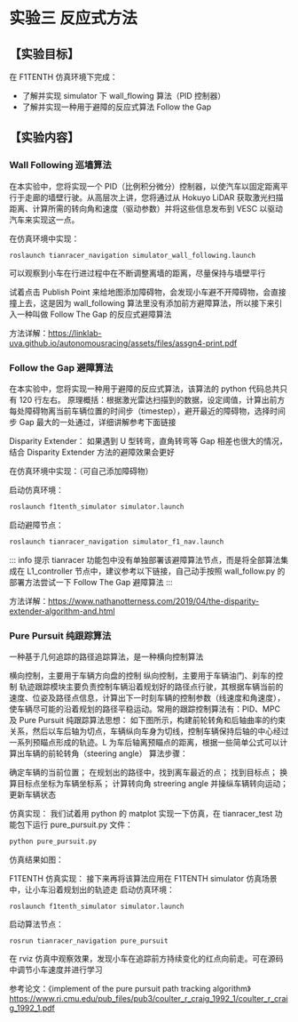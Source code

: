 # 实验三 反应式方法

## 【实验目标】

在 F1TENTH 仿真环境下完成：
- 了解并实现 simulator 下 wall_flowing 算法（PID 控制器）
- 了解并实现一种用于避障的反应式算法 Follow the Gap

## 【实验内容】

### Wall Following 巡墙算法

在本实验中，您将实现一个 PID（比例积分微分）控制器，以使汽车以固定距离平行于走廊的墙壁行驶。从高层次上讲，您将通过从 Hokuyo LiDAR 获取激光扫描距离、计算所需的转向角和速度（驱动参数）并将这些信息发布到 VESC 以驱动汽车来实现这一点。

在仿真环境中实现：
```shell
roslaunch tianracer_navigation simulator_wall_following.launch
```

可以观察到小车在行进过程中在不断调整离墙的距离，尽量保持与墙壁平行

试着点击 Publish Point 来给地图添加障碍物，会发现小车避不开障碍物，会直接撞上去，这是因为 wall_following 算法里没有添加前方避障算法，所以接下来引入一种叫做 Follow The Gap 的反应式避障算法

方法详解：https://linklab-uva.github.io/autonomousracing/assets/files/assgn4-print.pdf

### Follow the Gap 避障算法

在本实验中，您将实现一种用于避障的反应式算法，该算法的 python 代码总共只有 120 行左右。
原理概括：根据激光雷达扫描到的数据，设定阈值，计算出前方每处障碍物离当前车辆位置的时间步（timestep），避开最近的障碍物，选择时间步 Gap 最大的一处通过，详细讲解参考下面链接

Disparity Extender：
如果遇到 U 型转弯，直角转弯等 Gap 相差也很大的情况，结合 Disparity Extender 方法的避障效果会更好

在仿真环境中实现：（可自己添加障碍物）

启动仿真环境：
```bash
roslaunch f1tenth_simulator simulator.launch
```

启动避障节点：
```bash
roslaunch tianracer_navigation simulator_f1_nav.launch
```

::: info 提示
tianracer 功能包中没有单独部署该避障算法节点，而是将全部算法集成在 L1_controller 节点中，建议参考以下链接，自己动手按照 wall_follow.py 的部署方法尝试一下 Follow The Gap 避障算法
:::

方法详解：https://www.nathanotterness.com/2019/04/the-disparity-extender-algorithm-and.html

### Pure Pursuit 纯跟踪算法

一种基于几何追踪的路径追踪算法，是一种横向控制算法

横向控制，主要用于车辆方向盘的控制
纵向控制，主要用于车辆油门、刹车的控制
轨迹跟踪模块主要负责控制车辆沿着规划好的路径点行驶，其根据车辆当前的速度、位姿及路径点信息，计算出下一时刻车辆的控制参数（线速度和角速度），使车辆尽可能的沿着规划的路径平稳运动。常用的跟踪控制算法有：PID、MPC 及 Pure Pursuit
纯跟踪算法思想：
如下图所示，构建前轮转角和后轴曲率的约束关系，然后以车后轴为切点，车辆纵向车身为切线，控制车辆保持后轴的中心经过一系列预瞄点形成的轨迹。L 为车后轴离预瞄点的距离，根据一些简单公式可以计算出车辆的前轮转角（steering angle）
算法步骤：

确定车辆的当前位置；
在规划出的路径中，找到离车最近的点；
找到目标点；
换算目标点坐标为车辆坐标系；
计算转向角 streering angle 并操纵车辆转向运动；
更新车辆状态


仿真实现：
我们试着用 python 的 matplot 实现一下仿真，在 tianracer_test 功能包下运行 pure_pursuit.py 文件：
```bash
python pure_pursuit.py
```

仿真结果如图：

F1TENTH 仿真实现：
接下来再将该算法应用在 F1TENTH simulator 仿真场景中，让小车沿着规划出的轨迹走
启动仿真环境：
```shell
roslaunch f1tenth_simulator simulator.launch
```
启动算法节点：

```shell
rosrun tianracer_navigation pure_pursuit
```
在 rviz 仿真中观察效果，发现小车在追踪前方持续变化的红点向前走。可在源码中调节小车速度并进行学习

参考论文：《implement of the pure pursuit path tracking algorithm》https://www.ri.cmu.edu/pub_files/pub3/coulter_r_craig_1992_1/coulter_r_craig_1992_1.pdf
